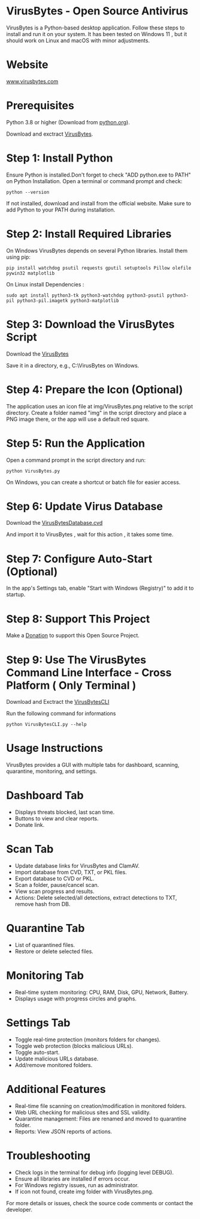 # VirusBytes - Open Source Antivirus
VirusBytes is a Python-based desktop application. Follow these steps to install and run it on your system. It has been tested on Windows 11 , but it should work on Linux and macOS with minor adjustments.
# Website
www.virusbytes.com


# Prerequisites

Python 3.8 or higher (Download from <a href="https://python.org/donloads">python.org</a>).

Download and exctract <a href="https://virusbutes.com/VirusBytes.zip">VirusBytes</a>.

# Step 1: Install Python
Ensure Python is installed.Don't forget to check "ADD python.exe to PATH" on Python Installation.
Open a terminal or command prompt and check:

    python --version

If not installed, download and install from the official website. Make sure to add Python to your PATH during installation.

# Step 2: Install Required Libraries
On Windows VirusBytes depends on several Python libraries. Install them using pip:

    pip install watchdog psutil requests gputil setuptools Pillow olefile pywin32 matplotlib

On Linux install Dependencies :

    sudo apt install python3-tk python3-watchdog python3-psutil python3-pil python3-pil.imagetk python3-matplotlib

# Step 3: Download the VirusBytes Script
Download the <a href="https://virusbytes.com/VirusBytes.zip">VirusBytes</a>

Save it in a directory, e.g., C:\VirusBytes on Windows.

# Step 4: Prepare the Icon (Optional)
The application uses an icon file at img/VirusBytes.png relative to the script directory. Create a folder named "img" in the script directory and place a PNG image there, or the app will use a default red square.

# Step 5: Run the Application
Open a command prompt in the script directory and run:

    python VirusBytes.py

On Windows, you can create a shortcut or batch file for easier access.

# Step 6: Update Virus Database
Download the <a href="https://virusbytes.com/VirusBytesDatabase.cvd">VirusBytesDatabase.cvd</a>

And import it to VirusBytes , wait for this action , it takes some time.

# Step 7: Configure Auto-Start (Optional)
In the app's Settings tab, enable "Start with Windows (Registry)" to add it to startup.

# Step 8: Support This Project
Make a <a href="https://buy.stripe.com/fZu28keQj5Um1Yk6P01gs00">Donation</a> to support this Open Source Project.

# Step 9: Use The VirusBytes Command Line Interface - Cross Platform ( Only Terminal )
Download and Exctract the <a href="https://virusbytes.com/VirusBytesCLI.zip">VirusBytesCLI</a>

Run the following command for informations

    python VirusBytesCLI.py --help


# Usage Instructions</h2>
VirusBytes provides a GUI with multiple tabs for dashboard, scanning, quarantine, monitoring, and settings.

  # Dashboard Tab
  <ul>
      <li>Displays threats blocked, last scan time.</li>
      <li>Buttons to view and clear reports.</li>
      <li>Donate link.</li>
  </ul>

  # Scan Tab
  <ul>
      <li>Update database links for VirusBytes and ClamAV.</li>
      <li>Import database from CVD, TXT, or PKL files.</li>
      <li>Export database to CVD or PKL.</li>
      <li>Scan a folder, pause/cancel scan.</li>
      <li>View scan progress and results.</li>
      <li>Actions: Delete selected/all detections, extract detections to TXT, remove hash from DB.</li>
  </ul>

  # Quarantine Tab</h3>
  <ul>
      <li>List of quarantined files.</li>
      <li>Restore or delete selected files.</li>
  </ul>

  # Monitoring Tab</h3>
  <ul>
      <li>Real-time system monitoring: CPU, RAM, Disk, GPU, Network, Battery.</li>
      <li>Displays usage with progress circles and graphs.</li>
  </ul>

  # Settings Tab
  <ul>
      <li>Toggle real-time protection (monitors folders for changes).</li>
      <li>Toggle web protection (blocks malicious URLs).</li>
      <li>Toggle auto-start.</li>
      <li>Update malicious URLs database.</li>
      <li>Add/remove monitored folders.</li>
  </ul>

  # Additional Features
  <ul>
      <li>Real-time file scanning on creation/modification in monitored folders.</li>
      <li>Web URL checking for malicious sites and SSL validity.</li>
      <li>Quarantine management: Files are renamed and moved to quarantine folder.</li>
      <li>Reports: View JSON reports of actions.</li>
  </ul>

  # Troubleshooting
  <ul>
      <li>Check logs in the terminal for debug info (logging level DEBUG).</li>
      <li>Ensure all libraries are installed if errors occur.</li>
      <li>For Windows registry issues, run as administrator.</li>
      <li>If icon not found, create img folder with VirusBytes.png.</li>
  </ul>

  For more details or issues, check the source code comments or contact the developer.
